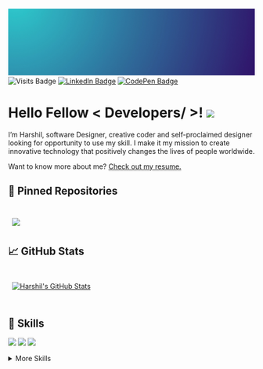 ![Harshil's GitHub Banner](./assets/GitHubHeader.png)
![Visits Badge](https://komarev.com/ghpvc/?username=shuklaharshil&label=PROFILE+VIEWS)
[![LinkedIn Badge](https://img.shields.io/badge/LinkedIn-Profile-informational?style=flat&logo=linkedin&logoColor=white&color=0D76A8)](https://www.linkedin.com/in/shuklaharshil/)
[![CodePen Badge](https://img.shields.io/badge/CodePen-Profile-informational?style=flat&logo=codepen&logoColor=white&color=0D76A8)](https://codepen.io/shuklaharshil)

<h1> Hello Fellow < Developers/ >! <img src = "https://raw.githubusercontent.com/MartinHeinz/MartinHeinz/master/wave.gif" width = 50px> </h1>

I’m Harshil, software Designer, creative coder and self-proclaimed designer looking for opportunity to use my skill. I make it my mission to create innovative technology that positively changes the lives of people worldwide.

Want to know more about me? [Check out my resume.](https://drive.google.com/file/d/16kon-y8X878FzHi3WyK2uTExnCMopnM1/view?usp=sharing)


## 📌 Pinned Repositories

<br>

<a href="https://github.com/shuklaharshil/covid_19_tracker">
  <img align="center" style="margin:0.5rem" src="https://github-readme-stats.vercel.app/api/pin/?username=shuklaharshil&repo=covid_19_tracker&title_color=ffffff&text_color=c9cacc&icon_color=4AB197&bg_color=1A2B34" />
</a>

<br>

## &#x1f4c8; GitHub Stats

<br>

<!-- <a href="https://github.com/shuklaharshil">
  <img align="center" style="margin:0.5rem" src="https://github-readme-stats.vercel.app/api/top-langs/?username=shuklaharshil&hide=html,css&title_color=ffffff&text_color=c9cacc&icon_color=4AB197&bg_color=1A2B34" />
</a> -->

<a href="https://github.com/shuklaharshil">
  <img align="center" style="margin:0.5rem" src="https://github-readme-stats.vercel.app/api?username=shuklaharshil&show_icons=true&line_height=27&count_private=true&title_color=ffffff&text_color=c9cacc&icon_color=4AB097&bg_color=1A2B34" alt="Harshil's GitHub Stats" />
</a>

<br>

<br>

## 💼 Skills

![](https://img.shields.io/badge/Code-JavaScript-informational?style=flat&logo=JavaScript&logoColor=white&color=4AB197)
![](https://img.shields.io/badge/Code-Java-informational?style=flat&logo=Java&logoColor=white&color=4AB197)
![](https://img.shields.io/badge/Code-MySQL-informational?style=flat&logo=MySQL&logoColor=white&color=4AB197)

<details>
<summary>More Skills</summary>
<br>

![](https://img.shields.io/badge/Style-CSS-informational?style=flat&logo=css3&logoColor=white&color=4AB197)

<br>

![](https://img.shields.io/badge/Tools-NPM-informational?style=flat&logo=npm&logoColor=white&color=4AB197)
![](https://img.shields.io/badge/Tools-Postman-informational?style=flat&logo=Postman&logoColor=white&color=4AB197)
![](https://img.shields.io/badge/Tools-Photoshop-informational?style=flat&logo=Adobe-Photoshop&logoColor=white&color=4AB197)
![](https://img.shields.io/badge/Tools-Illustrator-informational?style=flat&logo=Adobe-Illustrator&logoColor=white&color=4AB197)
![](https://img.shields.io/badge/Tools-AdobeXD-informational?style=flat&logo=Adobe-XD&logoColor=white&color=4AB197)
![](https://img.shields.io/badge/Tools-GitHub-informational?style=flat&logo=GitHub&logoColor=white&color=4AB197)
![](https://img.shields.io/badge/Tools-GitLab-informational?style=flat&logo=GitLab&logoColor=white&color=4AB197)
![](https://img.shields.io/badge/Tools-Bitbucket-informational?style=flat&logo=Bitbucket&logoColor=white&color=4AB197)

</details>

<br>
